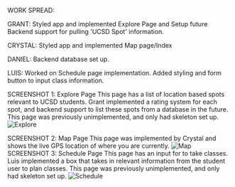 WORK SPREAD:

GRANT: Styled app and implemented Explore Page and Setup future Backend support for pulling 'UCSD Spot' information.

CRYSTAL: Styled app and implemented Map page/Index

DANIEL: Backend database set up.

LUIS: Worked on Schedule page implementation. Added styling and form button to input class information.

SCREENSHOT 1: Explore Page
This page has a list of location based spots relevant to UCSD students. Grant implemented a rating system for each spot,
and backend support to list these spots from a database in the future. This page was previously unimplemented, and only
had skeleton set up.
![Explore](https://github.com/dssung/COGS121-NONAME/blob/master/Planning/MS7images/explore.png)

SCREENSHOT 2: Map Page
This page was implemented by Crystal and shows the live GPS location of where you are currently. 
![Map](https://github.com/dssung/COGS121-NONAME/blob/master/Planning/MS7images/map.png)
SCREENSHOT 3: Schedule Page
This page has an input for to take classes. Luis implemented a box that takes in relevant information from the student user to 
plan classes. This page was previously unimplemented, and only had skeleton set up.
![Schedule](https://github.com/dssung/COGS121-NONAME/blob/master/Planning/MS7images/schedule.png)
